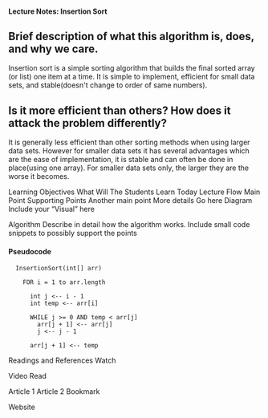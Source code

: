#### Lecture Notes: Insertion Sort

## Brief description of what this algorithm is, does, and why we care.

Insertion sort is a simple sorting algorithm that builds the final sorted array (or list) one item at a time.  It is simple to implement, efficient for small data sets, and stable(doesn't change to order of same numbers).

## Is it more efficient than others? How does it attack the problem differently?

It is generally less efficient than other sorting methods when using larger data sets.  However for smaller data sets it has several advantages which are the ease of implementation, it is stable and can often be done in place(using one array).  For smaller data sets only, the larger they are the worse it becomes.

Learning Objectives
What
Will
The
Students
Learn
Today
Lecture Flow
Main Point
Supporting Points
Another main point
More details
Go here
Diagram
Include your “Visual” here

Algorithm
Describe in detail how the algorithm works. Include small code snippets to possibly support the points

#### Pseudocode
```
  InsertionSort(int[] arr)
  
    FOR i = 1 to arr.length
    
      int j <-- i - 1
      int temp <-- arr[i]
      
      WHILE j >= 0 AND temp < arr[j]
        arr[j + 1] <-- arr[j]
        j <-- j - 1
        
      arr[j + 1] <-- temp
```

Readings and References
Watch

Video
Read

Article 1
Article 2
Bookmark

Website